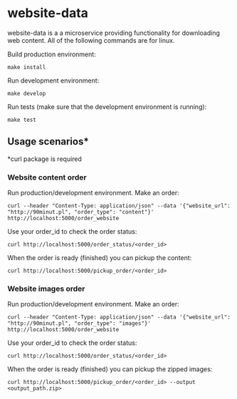 # website-data
website-data is a a microservice providing functionality for downloading web content.
All of the following commands are for linux.

Build production environment:
```
make install
```
Run development environment:
```
make develop
```
Run tests (make sure that the development environment is running):
```
make test
```

## Usage scenarios*
*curl package is required 
### Website content order
Run production/development environment.
Make an order:
```
curl --header "Content-Type: application/json" --data '{"website_url": "http://90minut.pl", "order_type": "content"}' http://localhost:5000/order_website
```
Use your order_id to check the order status:
```
curl http://localhost:5000/order_status/<order_id>
```
When the order is ready (finished) you can pickup the content:
```
curl http://localhost:5000/pickup_order/<order_id>
```
### Website images order
Run production/development environment.
Make an order:
```
curl --header "Content-Type: application/json" --data '{"website_url": "http://90minut.pl", "order_type": "images"}' http://localhost:5000/order_website
```
Use your order_id to check the order status:
```
curl http://localhost:5000/order_status/<order_id>
```
When the order is ready (finished) you can pickup the zipped images:
```
curl http://localhost:5000/pickup_order/<order_id> --output <output_path.zip>
```